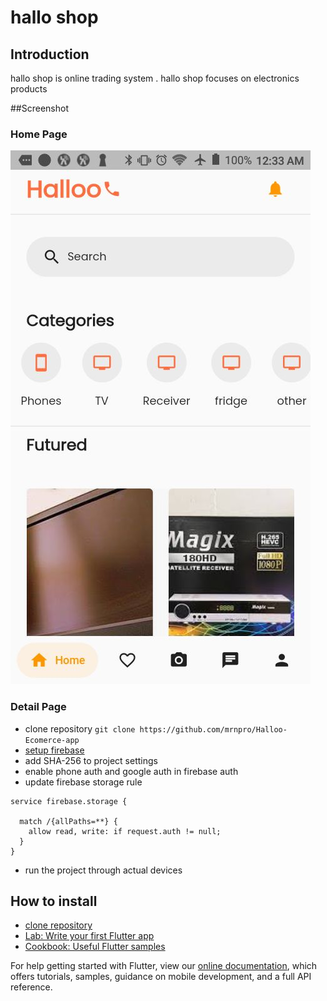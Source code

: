 # hallo shop

## Introduction 
hallo shop is online trading system  . hallo shop focuses on electronics products

##Screenshot 
### Home Page
![alt home](https://github.com/mrnpro/Halloo-Ecomerce-app/blob/main/hallo%20screenshot/homepage)
### Detail Page
 
- clone repository
``` git clone https://github.com/mrnpro/Halloo-Ecomerce-app ```
- [setup firebase](https://firebase.google.com/docs/cli)
- add SHA-256 to project settings 
-  enable phone auth and google auth in firebase auth 
-  update firebase storage rule 
  ``` rules_version = '2';
service firebase.storage {
  
    match /{allPaths=**} {
      allow read, write: if request.auth != null;
    }
  }
```
- run the project through actual devices 
## How to install 
  - [clone repository](https://github.com/mrnpro/Halloo-Ecomerce-app.git)
- [Lab: Write your first Flutter app](https://flutter.dev/docs/get-started/codelab)
- [Cookbook: Useful Flutter samples](https://flutter.dev/docs/cookbook)

For help getting started with Flutter, view our
[online documentation](https://flutter.dev/docs), which offers tutorials,
samples, guidance on mobile development, and a full API reference.
